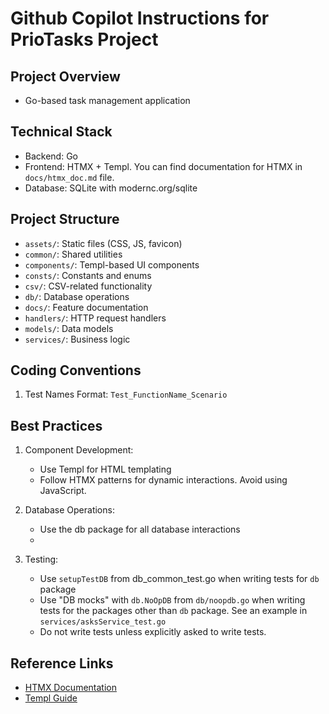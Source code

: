 # Github Copilot Instructions for PrioTasks Project

## Project Overview
- Go-based task management application

## Technical Stack
- Backend: Go
- Frontend: HTMX + Templ. You can find documentation for HTMX in `docs/htmx_doc.md` file.
- Database: SQLite with modernc.org/sqlite

## Project Structure
- `assets/`: Static files (CSS, JS, favicon)
- `common/`: Shared utilities
- `components/`: Templ-based UI components
- `consts/`: Constants and enums
- `csv/`: CSV-related functionality
- `db/`: Database operations
- `docs/`: Feature documentation
- `handlers/`: HTTP request handlers
- `models/`: Data models
- `services/`: Business logic

## Coding Conventions
1. Test Names Format: `Test_FunctionName_Scenario`

## Best Practices
1. Component Development:
   - Use Templ for HTML templating
   - Follow HTMX patterns for dynamic interactions. Avoid using JavaScript.

2. Database Operations:
   - Use the db package for all database interactions
   - 

3. Testing:
   - Use `setupTestDB` from db_common_test.go when writing tests for `db` package
   - Use "DB mocks" with `db.NoOpDB` from `db/noopdb.go` when writing tests for the packages other than `db` package. See an example in `services/asksService_test.go`
   - Do not write tests unless explicitly asked to write tests.

## Reference Links
- [HTMX Documentation](https://htmx.org/)
- [Templ Guide](https://templ.guide/)